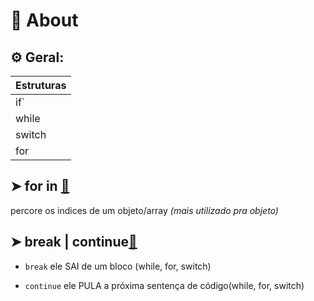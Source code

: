 # 📌 About
## ⚙️ Geral:

Estruturas|
-----|
if`|
while|
switch|
for|


## ➤ for in [🔗](https://github.com/RoniDeringer/curso_web_moderno/blob/master/estrutura_de_controle_5/forin.js)

 percore os indices de um objeto/array _(mais utilizado pra objeto)_


## ➤ break | continue[🔗](https://github.com/RoniDeringer/curso_web_moderno/blob/master/estrutura_de_controle_5/breakContinue.js)

* `break` ele SAI de um bloco (while, for, switch)

* `continue` ele PULA a próxima sentença de código(while, for, switch)

